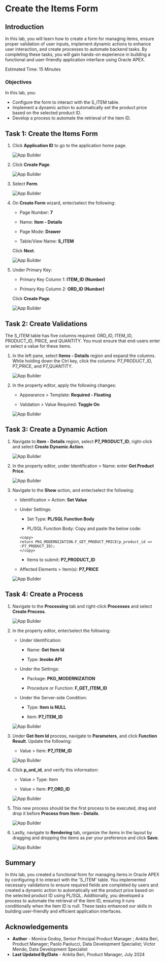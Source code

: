 # Create the Items Form

## Introduction

In this lab, you will learn how to create a form for managing items, ensure proper validation of user inputs, implement dynamic actions to enhance user interaction, and create processes to automate backend tasks. By completing these tasks, you will gain hands-on experience in building a functional and user-friendly application interface using Oracle APEX.

Estimated Time: 15 Minutes

### Objectives

In this lab, you:

- Configure the form to interact with the S_ITEM table.
- Implement a dynamic action to automatically set the product price based on the selected product ID.
- Develop a process to automate the retrieval of the item ID.

## Task 1: Create the Items Form

1. Click **Application ID** to go to the application home page.

    ![App Builder](images/navigate-to-appid.png " ")

2. Click **Create Page**.

    ![App Builder](images/create-form-page.png " ")

3. Select **Form**.

    ![App Builder](images/select-form.png " ")

4. On **Create Form** wizard, enter/select the following:

    - Page Number: **7**

    - Name: **Item - Details**

    - Page Mode: **Drawer**

    - Table/View Name: **S_ITEM**

    Click **Next**.

   ![App Builder](images/item-details.png " ")

5. Under Primary Key:

    - Primary Key Column 1: **ITEM\_ID (Number)**

    - Primary Key Column 2: **ORD\_ID (Number)**

     Click **Create Page**.

    ![App Builder](images/item-detail-key.png " ")

## Task 2: Create Validations

The S_ITEM table has five columns required: ORD\_ID, ITEM\_ID, PRODUCT\_ID, PRICE, and QUANTITY. You must ensure that end-users enter or select a value for these items.

1. In the left pane, select **Items - Details** region and expand the columns. While holding down the Ctrl key, click the columns: P7\_PRODUCT\_ID, P7\_PRICE, and P7\_QUANTITY.

    ![App Builder](images/item-details-page.png " ")

2. In the property editor, apply the following changes:

    - Appearance > Template: **Required - Floating**

    - Validation > Value Required: **Toggle On**

   ![App Builder](images/select-items1.png " ")

## Task 3: Create a Dynamic Action

1. Navigate to **Item - Details** region, select **P7\_PRODUCT\_ID**, right-click and select **Create Dynamic Action**.

    ![App Builder](images/create-dynamic-actions1.png " ")

2. In the property editor, under Identification > Name: enter **Get Product Price**.

    ![App Builder](images/get-product-price1.png " ")

3. Navigate to the **Show** action,  and enter/select the following:

    - Identification > Action: **Set Value**

    - Under Settings:

        - Set Type: **PL/SQL Function Body**

        - PL/SQL Function Body: Copy and paste the below code:

         ```
         <copy>
         return PKG_MODERNIZATION.F_GET_PRODUCT_PRICE(p_product_id => :P7_PRODUCT_ID);
         </copy>
        ```

        - Items to submit: **P7\_PRODUCT\_ID**

    - Affected Elements > Item(s): **P7\_PRICE**

    ![App Builder](images/set-value1.png " ")

## Task 4: Create a Process

1. Navigate to the **Processing** tab and right-click **Processes** and select **Create Process**.

    ![App Builder](images/create-process1.png " ")

2. In the property editor, enter/select the following:

    - Under Identification:

        - Name: **Get Item Id**

        - Type: **Invoke API**

    - Under the Settings:

        - Package: **PKG\_MODERNIZATION**

        - Procedure or Function: **F\_GET\_ITEM\_ID**

    - Under the Server-side Condition:

        - Type: **Item is NULL**

        - Item: **P7\_ITEM\_ID**

   ![App Builder](images/get-item-id1.png " ")

3. Under **Get Item Id** process, navigate to **Parameters**, and click **Function Result**. Update the following:

    - Value > Item: **P7\_ITEM\_ID**

   ![App Builder](images/function-result1.png " ")

4. Click **p\_ord\_id**, and verify this information:

    - Value > Type: Item

    - Value > Item: **P7\_ORD\_ID**

    ![App Builder](images/p-ord-id.png " ")

5. This new process should be the first process to be executed, drag and drop it before **Process from Item - Details**.

    ![App Builder](images/drag-process1.png " ")

5. Lastly, navigate to **Rendering** tab, organize the items in the layout by dragging and dropping the items as per your preference and click **Save**.

    ![App Builder](images/drag-item1.png " ")

## Summary

In this lab, you created a functional form for managing items in Oracle APEX by configuring it to interact with the 'S\_ITEM' table. You implemented necessary validations to ensure required fields are completed by users and created a dynamic action to automatically set the product price based on the selected product ID using PL/SQL. Additionally, you developed a process to automate the retrieval of the item ID, ensuring it runs conditionally when the item ID is null. These tasks enhanced our skills in building user-friendly and efficient application interfaces.

## Acknowledgements

- **Author** - Monica Godoy, Senior Principal Product Manager ; Ankita Beri, Product Manager; Paolo Paolucci, Data Development Specialist; Victor Mendo, Data Development Specialist
- **Last Updated By/Date** - Ankita Beri, Product Manager, July 2024
